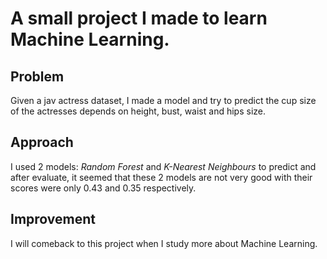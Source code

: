 # A small project I made to learn Machine Learning. 

## Problem
Given a jav actress dataset, I made a model and try to predict the cup size of the actresses depends on height, bust, waist and hips size. 
## Approach 

I used 2 models: *Random Forest* and *K-Nearest Neighbours* to predict and after evaluate, it seemed that these 2 models are not very good with their scores were only 0.43 and 0.35 respectively. 

## Improvement
I will comeback to this project when I study more about Machine Learning. 